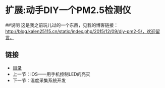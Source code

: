 # 扩展:动手DIY一个PM2.5检测仪

##说明
这是我之前玩儿过的一个东西，见我的博客链接：http://blog.kalen25115.cn/static/index.php/2015/12/09/diy-pm2-5/，欢迎留言。

## 链接
- [目录](directory.md)  
- 上一节：iOS——用手机控制LED的亮灭  
- 下一节：温度采集系统开发